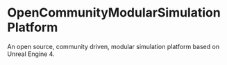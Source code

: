 OpenCommunityModularSimulationPlatform
======================================

An open source, community driven, modular simulation platform based on Unreal Engine 4.
